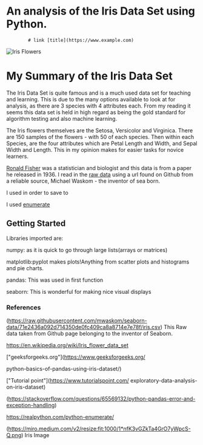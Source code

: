 # An analysis of the Iris Data Set using Python.

            # link [title](https://www.example.com)

 ![Iris Flowers](https://miro.medium.com/v2/resize:fit:1000/1*nfK3vGZkTa4GrO7yWpcS-Q.png)

# My Summary of the Iris Data Set

The Iris Data Set is quite famous and is a much used data set for teaching and learning.
This is due to the many options available to look at for analysis, as there are 3 species with 4 attributes each.
From my reading it seems this data set is held in high regard as being the gold standard for algorithm testing and also machine learning.

The Iris flowers themselves are the Setosa, Versicolor and Virginica. There are 150 samples of the flowers -  with 50 of each species. Then within each Species, are the four attributes which are Petal Length and Width, and Sepal Width and Length. This in my opinion makes for easier tasks for novice learners.

[Ronald Fisher](https://en.wikipedia.org/wiki/Ronald_Fisher) was a statistician and biologist and this data is from a paper he released in 1936.
I read in the [raw data](https://raw.githubusercontent.com/mwaskom/seaborn-data/71e2436a092d714350de0fc409ca8a8714e7e78f/iris.csv) using a url found on Github from a reliable source, Michael Waskom - the inventor of sea born.

I used in order to save to 

I used [enumerate](https://realpython.com/python-enumerate/)

## Getting Started    

Libraries imported are:

numpy: as it is quick to go through large lists(arrays or matrices)

matplotlib:pyplot makes plots!Anything from scatter plots and histograms and pie charts.

pandas:
This was used in first function

seaborn: This is wonderful for making nice visual displays
 
 
### References

(https://raw.githubusercontent.com/mwaskom/seaborn-data/71e2436a092d714350de0fc409ca8a8714e7e78f/iris.csv)
This Raw data taken from Github page belonging to the inventor of Seaborn.

https://en.wikipedia.org/wiki/Iris_flower_data_set

["geeksforgeeks.org"](https://www.geeksforgeeks.org/

python-basics-of-pandas-using-iris-dataset/)

["Tutorial point"](https://www.tutorialspoint.com/
exploratory-data-analysis-on-iris-dataset)

(https://stackoverflow.com/questions/65569132/python-pandas-error-and-exception-handling)

https://realpython.com/python-enumerate/

(https://miro.medium.com/v2/resize:fit:1000/1*nfK3vGZkTa4GrO7yWpcS-Q.png) Iris Image